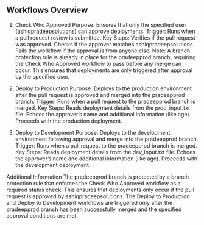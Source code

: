 Workflows Overview
--
1. Check Who Approved
Purpose: Ensures that only the specified user (ashiqpradeepsolutions) can approve deployments.
Trigger: Runs when a pull request review is submitted.
Key Steps:
Verifies if the pull request was approved.
Checks if the approver matches ashiqpradeepsolutions.
Fails the workflow if the approval is from anyone else.
Note: A branch protection rule is already in place for the pradeepprod branch, requiring the Check Who Approved workflow to pass before any merge can occur. This ensures that deployments are only triggered after approval by the specified user.

2. Deploy to Production
Purpose: Deploys to the production environment after the pull request is approved and merged into the pradeepprod branch.
Trigger: Runs when a pull request to the pradeepprod branch is merged.
Key Steps:
Reads deployment details from the prod_input.txt file.
Echoes the approver’s name and additional information (like age).
Proceeds with the production deployment.

3. Deploy to Development
Purpose: Deploys to the development environment following approval and merge into the pradeepprod branch.
Trigger: Runs when a pull request to the pradeepprod branch is merged.
Key Steps:
Reads deployment details from the dev_input.txt file.
Echoes the approver’s name and additional information (like age).
Proceeds with the development deployment.


Additional Information
The pradeepprod branch is protected by a branch protection rule that enforces the Check Who Approved workflow as a required status check. This ensures that deployments only occur if the pull request is approved by ashiqpradeepsolutions.
The Deploy to Production and Deploy to Development workflows are triggered only after the pradeepprod branch has been successfully merged and the specified approval conditions are met.
